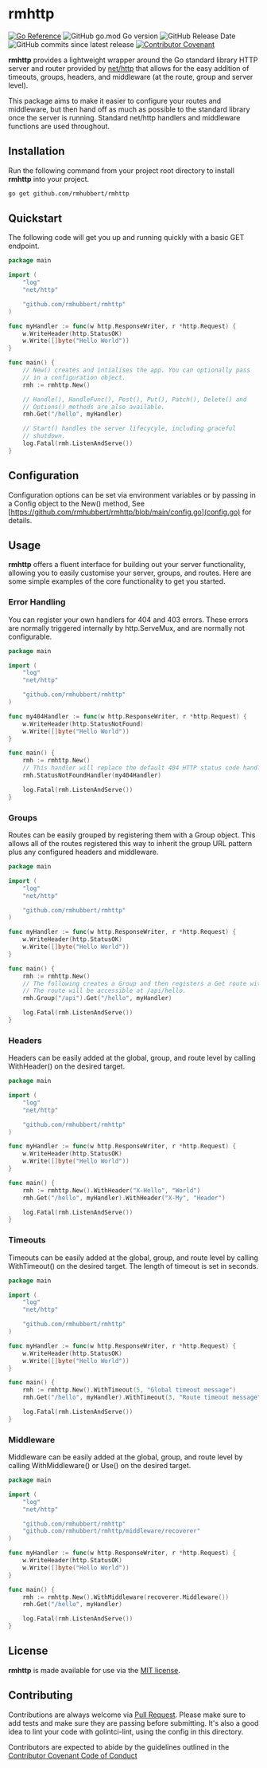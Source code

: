 # rmhttp

[![Go Reference](https://pkg.go.dev/badge/github.com/rmhubbert/rmhttp.svg)](https://pkg.go.dev/github.com/rmhubbert/rmhttp) ![GitHub go.mod Go version](https://img.shields.io/github/go-mod/go-version/rmhubbert/rmhttp?color=%23007D9C)
![GitHub Release Date](https://img.shields.io/github/release-date/rmhubbert/rmhttp?color=%23007D9C)
![GitHub commits since latest release](https://img.shields.io/github/commits-since/rmhubbert/rmhttp/latest?color=%23007D9C) [![Contributor Covenant](https://img.shields.io/badge/Contributor%20Covenant-2.1-4baaaa.svg?color=%23007D9C)](CONTRIBUTING.md)

**rmhttp** provides a lightweight wrapper around the Go standard library HTTP server and router provided by [net/http](https://pkg.go.dev/net/http) that allows for the easy addition of timeouts, groups, headers, and middleware (at the route, group and server level).

This package aims to make it easier to configure your routes and middleware, but then hand off as much as possible to the standard library once the server is running. Standard net/http handlers and middleware functions are used throughout.

## Installation

Run the following command from your project root directory to install **rmhttp** into your project.

```bash
go get github.com/rmhubbert/rmhttp
```

## Quickstart

The following code will get you up and running quickly with a basic GET endpoint.

```go
package main

import (
	"log"
	"net/http"

	"github.com/rmhubbert/rmhttp"
)

func myHandler := func(w http.ResponseWriter, r *http.Request) {
    w.WriteHeader(http.StatusOK)
    w.Write([]byte("Hello World"))
}

func main() {
    // New() creates and intialises the app. You can optionally pass
    // in a configuration object.
    rmh := rmhttp.New()

    // Handle(), HandleFunc(), Post(), Put(), Patch(), Delete() and
    // Options() methods are also available.
    rmh.Get("/hello", myHandler)

    // Start() handles the server lifecycyle, including graceful
    // shutdown.
    log.Fatal(rmh.ListenAndServe())
}
```

## Configuration

Configuration options can be set via environment variables or by passing in a Config object to the New() method, See [https://github.com/rmhubbert/rmhttp/blob/main/config.go](config.go) for details.

## Usage

**rmhttp** offers a fluent interface for building out your server functionality, allowing you to easily customise your server, groups, and routes. Here are some simple examples of the core functionality to get you started.

### Error Handling

You can register your own handlers for 404 and 403 errors. These errors are normally triggered internally by http.ServeMux, and are normally not configurable.

```go
package main

import (
	"log"
	"net/http"

	"github.com/rmhubbert/rmhttp"
)

func my404Handler := func(w http.ResponseWriter, r *http.Request) {
    w.WriteHeader(http.StatusNotFound)
    w.Write([]byte("Hello World"))
}

func main() {
    rmh := rmhttp.New()
    // This handler will replace the default 404 HTTP status code handler.
    rmh.StatusNotFoundHandler(my404Handler)

    log.Fatal(rmh.ListenAndServe())
}
```

### Groups

Routes can be easily grouped by registering them with a Group object. This allows all of the routes registered this way to inherit the group URL pattern plus any configured headers and middleware.

```go
package main

import (
	"log"
	"net/http"

	"github.com/rmhubbert/rmhttp"
)

func myHandler := func(w http.ResponseWriter, r *http.Request) {
    w.WriteHeader(http.StatusOK)
    w.Write([]byte("Hello World"))
}

func main() {
    rmh := rmhttp.New()
    // The following creates a Group and then registers a Get route with that Group.
    // The route will be accessible at /api/hello.
    rmh.Group("/api").Get("/hello", myHandler)

    log.Fatal(rmh.ListenAndServe())
}
```

### Headers

Headers can be easily added at the global, group, and route level by calling WithHeader() on the desired target.

```go
package main

import (
	"log"
	"net/http"

	"github.com/rmhubbert/rmhttp"
)

func myHandler := func(w http.ResponseWriter, r *http.Request) {
    w.WriteHeader(http.StatusOK)
    w.Write([]byte("Hello World"))
}

func main() {
    rmh := rmhttp.New().WithHeader("X-Hello", "World")
    rmh.Get("/hello", myHandler).WithHeader("X-My", "Header")

    log.Fatal(rmh.ListenAndServe())
}
```

### Timeouts

Timeouts can be easily added at the global, group, and route level by calling WithTimeout() on the desired target. The length of timeout is set in seconds.

```go
package main

import (
	"log"
	"net/http"

	"github.com/rmhubbert/rmhttp"
)

func myHandler := func(w http.ResponseWriter, r *http.Request) {
    w.WriteHeader(http.StatusOK)
    w.Write([]byte("Hello World"))
}

func main() {
    rmh := rmhttp.New().WithTimeout(5, "Global timeout message")
    rmh.Get("/hello", myHandler).WithTimeout(3, "Route timeout message")

    log.Fatal(rmh.ListenAndServe())
}
```

### Middleware

Middleware can be easily added at the global, group, and route level by calling WithMiddleware() or Use() on the desired target.

```go
package main

import (
	"log"
	"net/http"

	"github.com/rmhubbert/rmhttp"
	"github.com/rmhubbert/rmhttp/middleware/recoverer"
)

func myHandler := func(w http.ResponseWriter, r *http.Request) {
    w.WriteHeader(http.StatusOK)
    w.Write([]byte("Hello World"))
}

func main() {
    rmh := rmhttp.New().WithMiddleware(recoverer.Middleware())
    rmh.Get("/hello", myHandler)

    log.Fatal(rmh.ListenAndServe())
}
```

## License

**rmhttp** is made available for use via the [MIT license](LICENSE).

## Contributing

Contributions are always welcome via [Pull Request](https://github.com/rmhubbert/rmhttp/pulls). Please make sure to add tests and make sure they are passing before submitting. It's also a good idea to lint your code with golintci-lint, using the config in this directory.

Contributors are expected to abide by the guidelines outlined in the [Contributor Covenant Code of Conduct](CONTRIBUTING.md)
